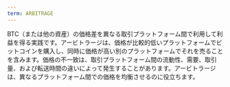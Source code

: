 ```yaml
---
term: ARBITRAGE
---
```


BTC（または他の資産）の価格差を異なる取引プラットフォーム間で利用して利益を得る実践です。アービトラージは、価格が比較的低いプラットフォームでビットコインを購入し、同時に価格が高い別のプラットフォームでそれを売ることを含みます。価格の不一致は、取引プラットフォーム間の流動性、需要、取引量、および転送時間の違いによって発生することがあります。アービトラージは、異なるプラットフォーム間での価格を均衡させるのに役立ちます。